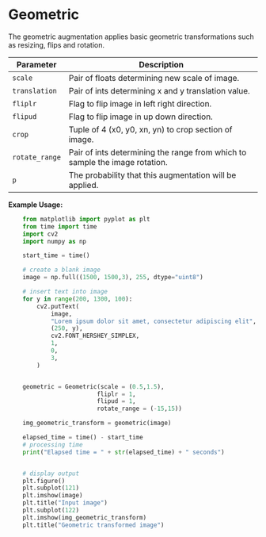 # Geometric

The geometric augmentation applies basic geometric transformations such as resizing, flips and rotation.


| Parameter     | Description                                                                       |
|---------------|-----------------------------------------------------------------------------------|
| `scale`       | Pair of floats determining new scale of image.                                    |
| `translation` | Pair of ints determining x and y translation value.                               |
| `fliplr`      | Flag to flip image in left right direction.                                       |
| `flipud`      | Flag to flip image in up down direction.                                          |
| `crop`        | Tuple of 4 (x0, y0, xn, yn) to crop section of image.                             |
| `rotate_range`| Pair of ints determining the range from which to sample the image rotation.       |
| `p`           | The probability that this augmentation will be applied.                           |


**Example Usage:**
```python
    from matplotlib import pyplot as plt
    from time import time
    import cv2
    import numpy as np

    start_time = time()

    # create a blank image
    image = np.full((1500, 1500,3), 255, dtype="uint8")

    # insert text into image
    for y in range(200, 1300, 100):
        cv2.putText(
            image,
            "Lorem ipsum dolor sit amet, consectetur adipiscing elit",
            (250, y),
            cv2.FONT_HERSHEY_SIMPLEX,
            1,
            0,
            3,
        )


    geometric = Geometric(scale = (0.5,1.5),
                         fliplr = 1,
                         flipud = 1,
                         rotate_range = (-15,15))

    img_geometric_transform = geometric(image)

    elapsed_time = time() - start_time
    # processing time
    print("Elapsed time = " + str(elapsed_time) + " seconds")


    # display output
    plt.figure()
    plt.subplot(121)
    plt.imshow(image)
    plt.title("Input image")
    plt.subplot(122)
    plt.imshow(img_geometric_transform)
    plt.title("Geometric transformed image")
```
